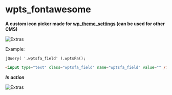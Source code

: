 # wpts_fontawesome
**A custom icon picker made for [wp_theme_settings](https://github.com/mattiasghodsian/wp_theme_settings/) (can be used for other CMS)**

![Extras](http://i.imgur.com/JWYNepe.png)

Example:

```jquery
jQuery( '.wptsfa_field' ).wptsFa();
```

```html
<input type="text" class="wptsfa_field" name="wptsfa_field" value="" />
```

***In action***

![Extras](http://i.imgur.com/IWte7Pr.gif)

